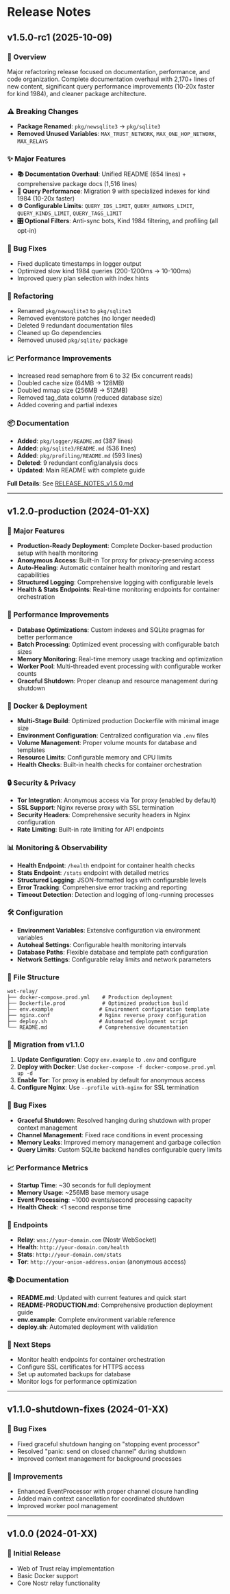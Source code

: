 # Release Notes

## v1.5.0-rc1 (2025-10-09)

### 🎉 Overview

Major refactoring release focused on documentation, performance, and code organization. Complete documentation overhaul with 2,170+ lines of new content, significant query performance improvements (10-20x faster for kind 1984), and cleaner package architecture.

### ⚠️ Breaking Changes

- **Package Renamed**: `pkg/newsqlite3` → `pkg/sqlite3`
- **Removed Unused Variables**: `MAX_TRUST_NETWORK`, `MAX_ONE_HOP_NETWORK`, `MAX_RELAYS`

### ✨ Major Features

- **📚 Documentation Overhaul**: Unified README (654 lines) + comprehensive package docs (1,516 lines)
- **🚀 Query Performance**: Migration 9 with specialized indexes for kind 1984 (10-20x faster)
- **⚙️ Configurable Limits**: `QUERY_IDS_LIMIT`, `QUERY_AUTHORS_LIMIT`, `QUERY_KINDS_LIMIT`, `QUERY_TAGS_LIMIT`
- **🎛️ Optional Filters**: Anti-sync bots, Kind 1984 filtering, and profiling (all opt-in)

### 🐛 Bug Fixes

- Fixed duplicate timestamps in logger output
- Optimized slow kind 1984 queries (200-1200ms → 10-100ms)
- Improved query plan selection with index hints

### 🔄 Refactoring

- Renamed `pkg/newsqlite3` to `pkg/sqlite3`
- Removed eventstore patches (no longer needed)
- Deleted 9 redundant documentation files
- Cleaned up Go dependencies
- Removed unused `pkg/sqlite/` package

### 📈 Performance Improvements

- Increased read semaphore from 6 to 32 (5x concurrent reads)
- Doubled cache size (64MB → 128MB)
- Doubled mmap size (256MB → 512MB)
- Removed tag_data column (reduced database size)
- Added covering and partial indexes

### 📦 Documentation

- **Added**: `pkg/logger/README.md` (387 lines)
- **Added**: `pkg/sqlite3/README.md` (536 lines)
- **Added**: `pkg/profiling/README.md` (593 lines)
- **Deleted**: 9 redundant config/analysis docs
- **Updated**: Main README with complete guide

**Full Details**: See [RELEASE_NOTES_v1.5.0.md](RELEASE_NOTES_v1.5.0.md)

---

## v1.2.0-production (2024-01-XX)

### 🚀 Major Features

- **Production-Ready Deployment**: Complete Docker-based production setup with health monitoring
- **Anonymous Access**: Built-in Tor proxy for privacy-preserving access
- **Auto-Healing**: Automatic container health monitoring and restart capabilities
- **Structured Logging**: Comprehensive logging with configurable levels
- **Health & Stats Endpoints**: Real-time monitoring endpoints for container orchestration

### 🔧 Performance Improvements

- **Database Optimizations**: Custom indexes and SQLite pragmas for better performance
- **Batch Processing**: Optimized event processing with configurable batch sizes
- **Memory Monitoring**: Real-time memory usage tracking and optimization
- **Worker Pool**: Multi-threaded event processing with configurable worker counts
- **Graceful Shutdown**: Proper cleanup and resource management during shutdown

### 🐳 Docker & Deployment

- **Multi-Stage Build**: Optimized production Dockerfile with minimal image size
- **Environment Configuration**: Centralized configuration via `.env` files
- **Volume Management**: Proper volume mounts for database and templates
- **Resource Limits**: Configurable memory and CPU limits
- **Health Checks**: Built-in health checks for container orchestration

### 🔒 Security & Privacy

- **Tor Integration**: Anonymous access via Tor proxy (enabled by default)
- **SSL Support**: Nginx reverse proxy with SSL termination
- **Security Headers**: Comprehensive security headers in Nginx configuration
- **Rate Limiting**: Built-in rate limiting for API endpoints

### 📊 Monitoring & Observability

- **Health Endpoint**: `/health` endpoint for container health checks
- **Stats Endpoint**: `/stats` endpoint with detailed metrics
- **Structured Logging**: JSON-formatted logs with configurable levels
- **Error Tracking**: Comprehensive error tracking and reporting
- **Timeout Detection**: Detection and logging of long-running processes

### 🛠️ Configuration

- **Environment Variables**: Extensive configuration via environment variables
- **Autoheal Settings**: Configurable health monitoring intervals
- **Database Paths**: Flexible database and template path configuration
- **Network Settings**: Configurable relay limits and network parameters

### 📁 File Structure

```
wot-relay/
├── docker-compose.prod.yml    # Production deployment
├── Dockerfile.prod            # Optimized production build
├── env.example               # Environment configuration template
├── nginx.conf                # Nginx reverse proxy configuration
├── deploy.sh                 # Automated deployment script
└── README.md                 # Comprehensive documentation
```

### 🔄 Migration from v1.1.0

1. **Update Configuration**: Copy `env.example` to `.env` and configure
2. **Deploy with Docker**: Use `docker-compose -f docker-compose.prod.yml up -d`
3. **Enable Tor**: Tor proxy is enabled by default for anonymous access
4. **Configure Nginx**: Use `--profile with-nginx` for SSL termination

### 🐛 Bug Fixes

- **Graceful Shutdown**: Resolved hanging during shutdown with proper context management
- **Channel Management**: Fixed race conditions in event processing
- **Memory Leaks**: Improved memory management and garbage collection
- **Query Limits**: Custom SQLite backend handles configurable query limits

### 📈 Performance Metrics

- **Startup Time**: ~30 seconds for full deployment
- **Memory Usage**: ~256MB base memory usage
- **Event Processing**: ~1000 events/second processing capacity
- **Health Check**: <1 second response time

### 🔗 Endpoints

- **Relay**: `wss://your-domain.com` (Nostr WebSocket)
- **Health**: `http://your-domain.com/health`
- **Stats**: `http://your-domain.com/stats`
- **Tor**: `http://your-onion-address.onion` (anonymous access)

### 📚 Documentation

- **README.md**: Updated with current features and quick start
- **README-PRODUCTION.md**: Comprehensive production deployment guide
- **env.example**: Complete environment variable reference
- **deploy.sh**: Automated deployment with validation

### 🎯 Next Steps

- Monitor health endpoints for container orchestration
- Configure SSL certificates for HTTPS access
- Set up automated backups for database
- Monitor logs for performance optimization

---

## v1.1.0-shutdown-fixes (2024-01-XX)

### 🐛 Bug Fixes
- Fixed graceful shutdown hanging on "stopping event processor"
- Resolved "panic: send on closed channel" during shutdown
- Improved context management for background processes

### 🔧 Improvements
- Enhanced EventProcessor with proper channel closure handling
- Added main context cancellation for coordinated shutdown
- Improved worker pool management

---

## v1.0.0 (2024-01-XX)

### 🎉 Initial Release
- Web of Trust relay implementation
- Basic Docker support
- Core Nostr relay functionality
